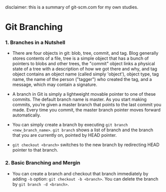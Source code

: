 disclaimer: this is a summary of git-scm.com for my own studies.
# Git Branching

### 1. Branches in a Nutshell
* There are four objects in git: blob, tree, commit, and tag. Blog generally stores contents of a file, tree is a simple object that has a bunch of pointers to blobs and other trees, the "commit" object links a physical state of a tree with a description of how we got there and why, and tag object contains an object name (called simply 'object'), object type, tag name, the name of the person ("tagger") who created the tag, and a message, which may contain a signature.

* A branch in Git is simply a lightweight movable pointer to one of these commits. The default branch name is master. As you start making commits, you’re given a master branch that points to the last commit you made. Every time you commit, the master branch pointer moves forward automatically. 

* You can simply create a branch by executing `git branch <new_branch_name>`. `git branch` shows a list of branch and the branch that you are currently on, pointed by HEAD pointer. 

* `git checkout <branch>` switches to the new branch by redirecting HEAD pointer to that branch.  

### 2. Basic Branching and Mergin
* You can create a branch and checkout that branch immediately by adding `-b` option: `git checkout -b <branch>`. You can delete the branch by `git branch -d <branch>`. 

 
